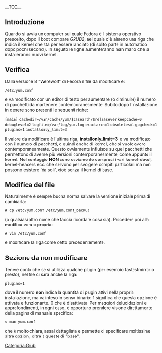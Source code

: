 \_\_TOC\_\_

Introduzione
------------

Quando si avvia un computer sul quale Fedora è il sistema operativo prescelto, dopo il boot compare *GRUB2*, nel quale c'è almeno una riga che indica il kernel che sta per essere lanciato (di solito parte in automatico dopo pochi secondi).
In seguito le righe aumenteranno man mano che si installeranno nuovi kernel.

Verifica
--------

Dalla versione 8 "Werewolf" di Fedora il file da modificare è:

`/etc/yum.conf`

e va modificato con un editor di testo per aumentare (o diminuire) il numero di pacchetti da mantenere contemporaneamente.
Subito dopo l'installazione in genere sono presenti le seguenti righe:

`[main]`
`cachedir=/var/cache/yum/$basearch/$releasever`
`keepcache=0`
`debuglevel=2`
`logfile=/var/log/yum.log`
`exactarch=1`
`obsoletes=1`
`gpgcheck=1`
`plugins=1`
`installonly_limit=3`

Il valore da modificare è l'ultima riga, **installonly\_limit=3**, e va modificato con il numero di pacchetti, e quindi anche di kernel, che si vuole avere contemporaneamente. Questo ovviamente influisce su quei pacchetti che permettono di averne più versioni contemporaneamente, come appunto il kernel.
Nel conteggio **NON** sono ovviamente compresi i vari kernel-devel, kernel-headers ecc. che servono per svolgere compiti particolari ma non possono esistere 'da soli', cioè senza il kernel di base.

Modifica del file
-----------------

Naturalmente è sempre buona norma salvare la versione iniziale prima di cambiarla:

`# cp /etc/yum.conf /etc/yum.conf_backup`

(o qualsiasi altro nome che faccia ricordare cosa sia).
Procedere poi alla modifica vera e propria:

`# vim /etc/yum.conf`

e modificare la riga come detto precedentemente.

Sezione da non modificare
-------------------------

Tenere conto che se si utilizza qualche plugin (per esempio fastestmirror o presto), nel file ci sarà anche la riga:

`plugins=1`

dove il numero **non** indica la quantità di plugin attivi nella propria installazione, ma va inteso in senso binario: 1 significa che questa opzione è attivata e funzionante, 0 che è disattivata.
Per maggiori delucidazioni e approfondimenti, in ogni caso, è opportuno prendere visione direttamente della pagina di manuale specifica:

`$ man yum.conf`

che è molto chiara, assai dettagliata e permette di specificare moltissime altre opzioni, oltre a queste di "base".

<Categoria:Grub>
